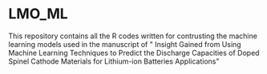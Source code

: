 # LMO_ML
This repository contains all the R codes written for contrusting the machine learning models used in the manuscript of " Insight Gained from Using Machine Learning Techniques to Predict the Discharge Capacities of Doped Spinel Cathode Materials for Lithium-ion Batteries Applications"

